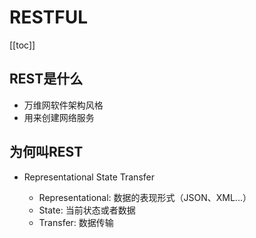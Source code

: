 # RESTFUL

[[toc]]

## REST是什么

- 万维网软件架构风格
- 用来创建网络服务

## 为何叫REST

- Representational State Transfer

  - Representational: 数据的表现形式（JSON、XML...）
  - State: 当前状态或者数据
  - Transfer: 数据传输
